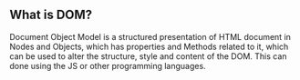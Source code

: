 ## What is DOM?

<p>Document Object Model is a structured presentation of HTML document in Nodes and Objects, which has properties and Methods related to it, which can be used to alter the structure, style and content of the DOM. This can done using the JS or other programming languages.
</p>
